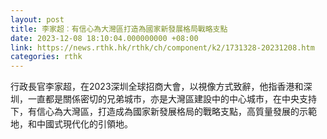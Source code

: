 ```yaml
---
layout: post
title: 李家超︰有信心為大灣區打造為國家新發展格局戰略支點
date: 2023-12-08 18:10:04.000000000 +08:00
link: https://news.rthk.hk/rthk/ch/component/k2/1731328-20231208.htm
categories: rthk
---
```


行政長官李家超，在2023深圳全球招商大會，以視像方式致辭，他指香港和深圳，一直都是關係密切的兄弟城市，亦是大灣區建設中的中心城市，在中央支持下，有信心為大灣區，打造成為國家新發展格局的戰略支點，高質量發展的示範地，和中國式現代化的引領地。
